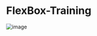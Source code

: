 # FlexBox-Training
![image](https://user-images.githubusercontent.com/65561176/220588318-5885a4a7-7b31-4f17-b882-59e17c35b63b.png)
